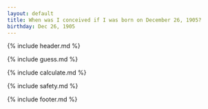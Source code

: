 ```yaml
---
layout: default
title: When was I conceived if I was born on December 26, 1905?
birthday: Dec 26, 1905
---
```


{% include header.md %}

{% include guess.md %}

{% include calculate.md %}

{% include safety.md %}

{% include footer.md %}



